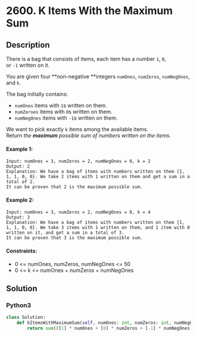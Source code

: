 # 2600. K Items With the Maximum Sum


## Description
There is a bag that consists of items, each item has a number `1`, `0`, or `-1` written on it.

You are given four **non-negative **integers `numOnes`, `numZeros`, `numNegOnes`, and `k`.

The bag initially contains:

-   `numOnes` items with `1`s written on them.
-   `numZeroes` items with `0`s written on them.
-   `numNegOnes` items with `-1`s written on them.

We want to pick exactly `k` items among the available items. Return *the **maximum** possible sum of numbers written on the items*.

#### Example 1:
```
Input: numOnes = 3, numZeros = 2, numNegOnes = 0, k = 2
Output: 2
Explanation: We have a bag of items with numbers written on them {1, 1, 1, 0, 0}. We take 2 items with 1 written on them and get a sum in a total of 2.
It can be proven that 2 is the maximum possible sum.
```

#### Example 2:
```
Input: numOnes = 3, numZeros = 2, numNegOnes = 0, k = 4
Output: 3
Explanation: We have a bag of items with numbers written on them {1, 1, 1, 0, 0}. We take 3 items with 1 written on them, and 1 item with 0 written on it, and get a sum in a total of 3.
It can be proven that 3 is the maximum possible sum.
```

#### Constraints:
- 0 <= numOnes, numZeros, numNegOnes <= 50
- 0 <= k <= numOnes + numZeros + numNegOnes


## Solution

### Python3
```python
class Solution:
    def kItemsWithMaximumSum(self, numOnes: int, numZeros: int, numNegOnes: int, k: int) -> int:
        return sum(([1] * numOnes + [0] * numZeros + [-1] * numNegOnes)[:k])
```

